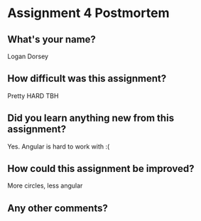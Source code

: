 # Assignment 4 Postmortem

## What's your name?

Logan Dorsey

## How difficult was this assignment?

Pretty HARD TBH

## Did you learn anything new from this assignment?

Yes. Angular is hard to work with :(

## How could this assignment be improved?

More circles, less angular

## Any other comments?
